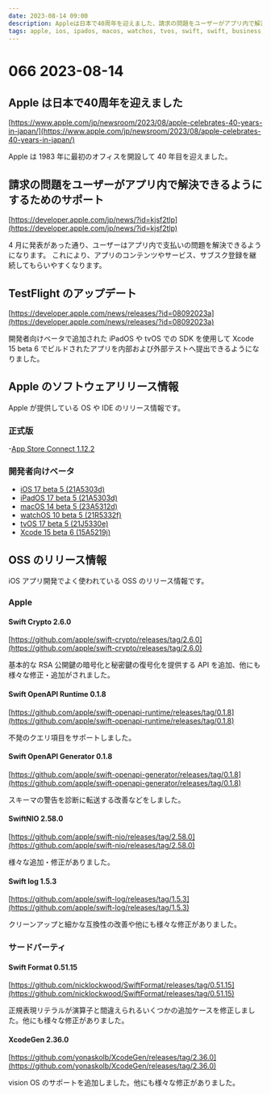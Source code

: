 ```yaml
---
date: 2023-08-14 09:00
description: Appleは日本で40周年を迎えました、請求の問題をユーザーがアプリ内で解決できるようになりました、ほか
tags: apple, ios, ipados, macos, watchos, tvos, swift, swift, business, appletv, swift-openapi-runtime, swift-openapi-generator, swifnio, swiftlog, swiftformat, xcode-gen
---
```

# 066 2023-08-14

## Apple は日本で40周年を迎えました

[https://www.apple.com/jp/newsroom/2023/08/apple-celebrates-40-years-in-japan/](https://www.apple.com/jp/newsroom/2023/08/apple-celebrates-40-years-in-japan/)

Apple は 1983 年に最初のオフィスを開設して 40 年目を迎えました。


## 請求の問題をユーザーがアプリ内で解決できるようにするためのサポート

[https://developer.apple.com/jp/news/?id=kjsf2tlp](https://developer.apple.com/jp/news/?id=kjsf2tlp)

4 月に発表があった通り、ユーザーはアプリ内で支払いの問題を解決できるようになります。
これにより、アプリのコンテンツやサービス、サブスク登録を継続してもらいやすくなります。


## TestFlight のアップデート

[https://developer.apple.com/news/releases/?id=08092023a](https://developer.apple.com/news/releases/?id=08092023a)

開発者向けベータで追加された iPadOS や tvOS での SDK を使用して Xcode 15 beta 6 でビルドされたアプリを内部および外部テストへ提出できるようになりました。


## Apple のソフトウェアリリース情報

Apple が提供している OS や IDE のリリース情報です。

### 正式版

-[App Store Connect 1.12.2](https://developer.apple.com/news/releases/?id=08072023a)

### 開発者向けベータ

- [iOS 17 beta 5 (21A5303d)](https://developer.apple.com/news/releases/?id=08082023e)
- [iPadOS 17 beta 5 (21A5303d)](https://developer.apple.com/news/releases/?id=08082023d)
- [macOS 14 beta 5 (23A5312d)](https://developer.apple.com/news/releases/?id=08082023c)
- [watchOS 10 beta 5 (21R5332f)](https://developer.apple.com/news/releases/?id=08082023b)
- [tvOS 17 beta 5 (21J5330e)](https://developer.apple.com/news/releases/?id=08082023a)
- [Xcode 15 beta 6 (15A5219j)](https://developer.apple.com/news/releases/?id=08082023f)

## OSS のリリース情報

iOS アプリ開発でよく使われている OSS のリリース情報です。

### Apple

#### Swift Crypto 2.6.0

[https://github.com/apple/swift-crypto/releases/tag/2.6.0](https://github.com/apple/swift-crypto/releases/tag/2.6.0)

基本的な RSA 公開鍵の暗号化と秘密鍵の復号化を提供する API を追加、他にも様々な修正・追加がされました。

#### Swift OpenAPI Runtime 0.1.8

[https://github.com/apple/swift-openapi-runtime/releases/tag/0.1.8](https://github.com/apple/swift-openapi-runtime/releases/tag/0.1.8)

不発のクエリ項目をサポートしました。

#### Swift OpenAPI Generator 0.1.8

[https://github.com/apple/swift-openapi-generator/releases/tag/0.1.8](https://github.com/apple/swift-openapi-generator/releases/tag/0.1.8)

スキーマの警告を診断に転送する改善などをしました。

#### SwiftNIO 2.58.0

[https://github.com/apple/swift-nio/releases/tag/2.58.0](https://github.com/apple/swift-nio/releases/tag/2.58.0)

様々な追加・修正がありました。

#### Swift log 1.5.3

[https://github.com/apple/swift-log/releases/tag/1.5.3](https://github.com/apple/swift-log/releases/tag/1.5.3)

クリーンアップと細かな互換性の改善や他にも様々な修正がありました。

### サードパーティ

#### Swift Format 0.51.15

[https://github.com/nicklockwood/SwiftFormat/releases/tag/0.51.15](https://github.com/nicklockwood/SwiftFormat/releases/tag/0.51.15)

正規表現リテラルが演算子と間違えられるいくつかの追加ケースを修正しました。他にも様々な修正がありました。

#### XcodeGen 2.36.0

[https://github.com/yonaskolb/XcodeGen/releases/tag/2.36.0](https://github.com/yonaskolb/XcodeGen/releases/tag/2.36.0)

vision OS のサポートを追加しました。他にも様々な修正がありました。
